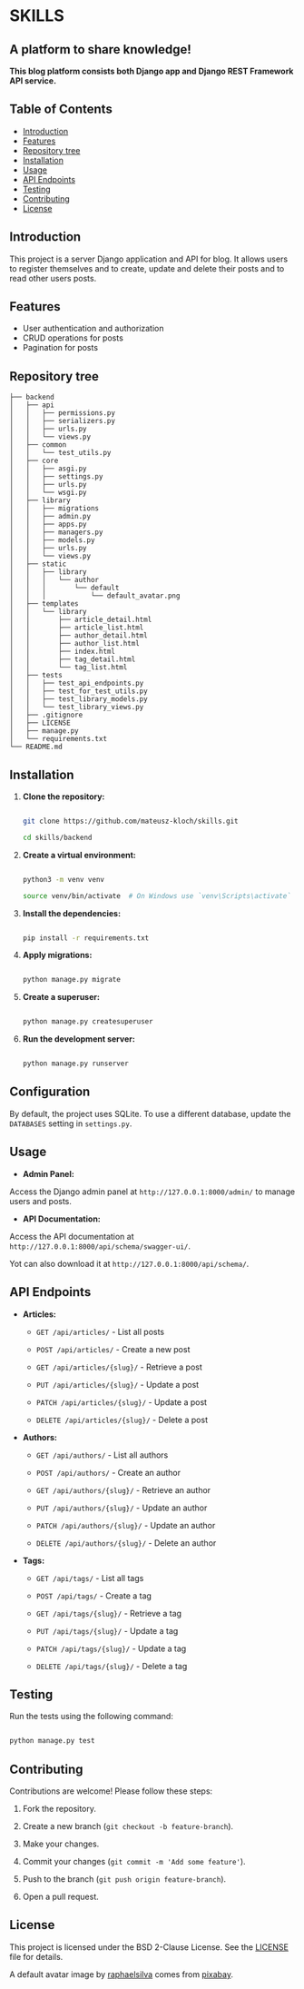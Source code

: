 # SKILLS



## A platform to share knowledge!
**This blog platform consists both Django app and Django REST Framework API service.**



## Table of Contents

- [Introduction](#introduction)
- [Features](#features)
- [Repository tree](#repository-tree)
- [Installation](#installation)
- [Usage](#usage)
- [API Endpoints](#api-endpoints)
- [Testing](#testing)
- [Contributing](#contributing)
- [License](#license)



## Introduction

This project is a server Django application and API for blog. It allows users to register themselves and to create, update and delete their posts and to read other users posts.



## Features

- User authentication and authorization
- CRUD operations for posts
- Pagination for posts



## Repository tree
```
├── backend
│   ├── api
│   │   ├── permissions.py
│   │   ├── serializers.py
│   │   ├── urls.py
│   │   └── views.py
│   ├── common
│   │   └── test_utils.py
│   ├── core
│   │   ├── asgi.py
│   │   ├── settings.py
│   │   ├── urls.py
│   │   └── wsgi.py
│   ├── library
│   │   ├── migrations
│   │   ├── admin.py
│   │   ├── apps.py
│   │   ├── managers.py
│   │   ├── models.py
│   │   ├── urls.py
│   │   └── views.py
│   ├── static
│   │   ├── library
│   │   │   └── author
│   │   │       └── default
│   │   │           └── default_avatar.png
│   ├── templates
│   │   └── library
│   │       ├── article_detail.html
│   │       ├── article_list.html
│   │       ├── author_detail.html
│   │       ├── author_list.html
│   │       ├── index.html
│   │       ├── tag_detail.html
│   │       └── tag_list.html
│   ├── tests
│   │   ├── test_api_endpoints.py
│   │   ├── test_for_test_utils.py
│   │   ├── test_library_models.py
│   │   └── test_library_views.py
│   ├── .gitignore
│   ├── LICENSE
│   ├── manage.py
│   └── requirements.txt
└── README.md
```



## Installation

1. **Clone the repository:**

    ```bash

    git clone https://github.com/mateusz-kloch/skills.git

    cd skills/backend

    ```

2. **Create a virtual environment:**

    ```bash

    python3 -m venv venv

    source venv/bin/activate  # On Windows use `venv\Scripts\activate`

    ```

3. **Install the dependencies:**

    ```bash

    pip install -r requirements.txt

    ```

4. **Apply migrations:**

    ```bash

    python manage.py migrate

    ```

5. **Create a superuser:**

    ```bash

    python manage.py createsuperuser

    ```

6. **Run the development server:**

    ```bash

    python manage.py runserver

    ```



## Configuration

By default, the project uses SQLite. To use a different database, update the `DATABASES` setting in `settings.py`.



## Usage

- **Admin Panel:**

Access the Django admin panel at `http://127.0.0.1:8000/admin/` to manage users and posts.

- **API Documentation:**

Access the API documentation at `http://127.0.0.1:8000/api/schema/swagger-ui/`.

Yot can also download it at `http://127.0.0.1:8000/api/schema/`.



## API Endpoints

- **Articles:**

  - `GET /api/articles/` - List all posts

  - `POST /api/articles/` - Create a new post

  - `GET /api/articles/{slug}/` - Retrieve a post

  - `PUT /api/articles/{slug}/` - Update a post

  - `PATCH /api/articles/{slug}/` - Update a post

  - `DELETE /api/articles/{slug}/` - Delete a post
 
- **Authors:**

  - `GET /api/authors/` - List all authors

  - `POST /api/authors/` - Create an author

  - `GET /api/authors/{slug}/` - Retrieve an author

  - `PUT /api/authors/{slug}/` - Update an author

  - `PATCH /api/authors/{slug}/` - Update an author

  - `DELETE /api/authors/{slug}/` - Delete an author
 
- **Tags:**

  - `GET /api/tags/` - List all tags

  - `POST /api/tags/` - Create a tag

  - `GET /api/tags/{slug}/` - Retrieve a tag

  - `PUT /api/tags/{slug}/` - Update a tag

  - `PATCH /api/tags/{slug}/` - Update a tag

  - `DELETE /api/tags/{slug}/` - Delete a tag



## Testing

Run the tests using the following command:

```bash

python manage.py test

```



## Contributing

Contributions are welcome! Please follow these steps:

1. Fork the repository.

2. Create a new branch (`git checkout -b feature-branch`).

3. Make your changes.

4. Commit your changes (`git commit -m 'Add some feature'`).

5. Push to the branch (`git push origin feature-branch`).

6. Open a pull request.



## License

This project is licensed under the BSD 2-Clause License. See the [LICENSE](LICENSE) file for details.

A default avatar image by [raphaelsilva](https://pixabay.com/users/raphaelsilva-4702998/) comes from [pixabay](https://pixabay.com/).
